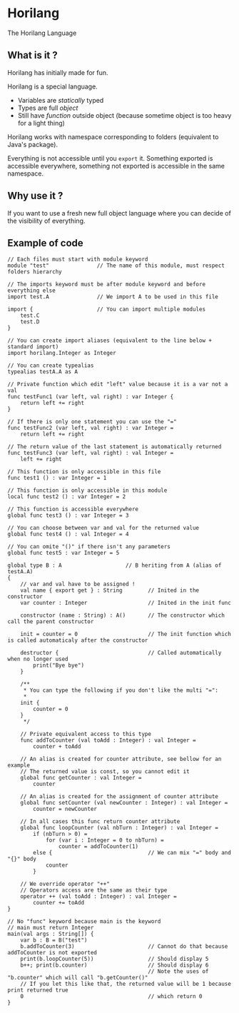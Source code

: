 # Horilang
The Horilang Language

## What is it ?

Horilang has initially made for fun.

Horilang is a special language.
 - Variables are _statically_ typed
 - Types are full _object_
 - Still have _function_ outside object (because sometime object is too heavy for a light thing)
 
Horilang works with namespace corresponding to folders (equivalent to Java's package).

Everything is not accessible until you ``export`` it. Something exported is accessible everywhere, something not exported is accessible in the same namespace. 


## Why use it ?

If you want to use a fresh new full object language where you can decide of the visibility of everything.

## Example of code

```horilang
// Each files must start with module keyword
module "test"               // The name of this module, must respect folders hierarchy

// The imports keyword must be after module keyword and before everything else
import test.A               // We import A to be used in this file

import {                    // You can import multiple modules
    test.C
    test.D
}

// You can create import aliases (equivalent to the line below + standard import)
import horilang.Integer as Integer 

// You can create typealias
typealias testA.A as A

// Private function which edit "left" value because it is a var not a val
func testFunc1 (var left, val right) : var Integer {
    return left += right
}

// If there is only one statement you can use the "="
func testFunc2 (var left, val right) : var Integer =
    return left += right
    
// The return value of the last statement is automatically returned
func testFunc3 (var left, val right) : val Integer =
    left += right

// This function is only accessible in this file
func test1 () : var Integer = 1

// This function is only accessible in this module
local func test2 () : var Integer = 2

// This function is accessible everywhere
global func test3 () : var Integer = 3

// You can choose between var and val for the returned value
global func test4 () : val Integer = 4

// You can omite "()" if there isn't any parameters
global func test5 : var Integer = 5

global type B : A                    // B heriting from A (alias of testA.A)
{
    // var and val have to be assigned !
    val name { export get } : String        // Inited in the constructor
    var counter : Integer                   // Inited in the init func
    
    constructor (name : String) : A()       // The constructor which call the parent constructor
    
    init = counter = 0                      // The init function which is called automaticaly after the constructor
    
    destructor {                            // Called automatically when no longer used
        print("Bye bye")
    }
    
    /**
     * You can type the following if you don't like the multi "=":
     *
    init {
        counter = 0
    }
     */
    
    // Private equivalent access to this type
    func addToCounter (val toAdd : Integer) : val Integer =
        counter + toAdd
        
    // An alias is created for counter attribute, see bellow for an example
    // The returned value is const, so you cannot edit it
    global func getCounter : val Integer =
        counter
   
    // An alias is created for the assignment of counter attribute
    global func setCounter (val newCounter : Integer) : val Integer =
        counter = newCounter
        
    // In all cases this func return counter attribute
    global func loopCounter (val nbTurn : Integer) : val Integer =
        if (nbTurn > 0) =
            for (var i : Integer = 0 to nbTurn) =
                counter = addToCounter(1)
        else {                              // We can mix "=" body and "{}" body
            counter
        }
    
    // We override operator "++"
    // Operators access are the same as their type
    operator ++ (val toAdd : Integer) : val Integer =
        counter += toAdd
}

// No "func" keyword because main is the keyword
// main must return Integer
main(val args : String[]) {
    var b : B = B("test")
    b.addToCounter(3)                       // Cannot do that because addToCounter is not exported
    print(b.loopCounter(5))                 // Should display 5
    b++; print(b.counter)                   // Should display 6
                                            // Note the uses of "b.counter" which will call "b.getCounter()"
    // If you let this like that, the returned value will be 1 because print returned true
    0                                       // which return 0
}
```